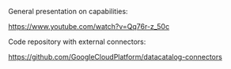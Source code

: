 General presentation on capabilities:

https://www.youtube.com/watch?v=Qq76r-z_50c

Code repository with external connectors:

https://github.com/GoogleCloudPlatform/datacatalog-connectors

